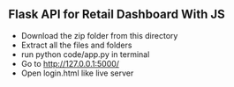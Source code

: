 ## Flask API for Retail Dashboard With JS

- Download the zip folder from this directory
- Extract all the files and folders
- run python code/app.py in terminal
- Go to http://127.0.0.1:5000/
- Open login.html like live server
